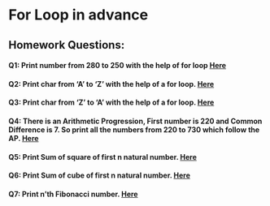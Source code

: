 # For Loop in advance


## Homework Questions: 
#### Q1: Print number from 280 to 250 with the help of for loop [Here](https://github.com/ArhanBytes/Rohit-Negi-CPP-DSA-Course/blob/main/Lectures/Lecture_005/Homework/Q1.cpp)
#### Q2: Print char from ‘A’ to ‘Z’ with the help of a for loop. [Here](https://github.com/ArhanBytes/Rohit-Negi-CPP-DSA-Course/blob/main/Lectures/Lecture_005/Homework/Q2.cpp)
#### Q3: Print char from ‘Z’ to ‘A’ with the help of a for loop. [Here](https://github.com/ArhanBytes/Rohit-Negi-CPP-DSA-Course/blob/main/Lectures/Lecture_005/Homework/Q3.cpp)
#### Q4: There is an Arithmetic Progression, First number is 220 and Common Difference is 7. So print all the numbers from 220 to 730 which follow the AP. [Here](https://github.com/ArhanBytes/Rohit-Negi-CPP-DSA-Course/blob/main/Lectures/Lecture_005/Homework/Q4.cpp)
#### Q5: Print Sum of square of first n natural number. [Here](https://github.com/ArhanBytes/Rohit-Negi-CPP-DSA-Course/blob/main/Lectures/Lecture_005/Homework/Q5.cpp)
#### Q6: Print Sum of cube of first n natural number. [Here](https://github.com/ArhanBytes/Rohit-Negi-CPP-DSA-Course/blob/main/Lectures/Lecture_005/Homework/Q6.cpp)
#### Q7: Print n’th Fibonacci number. [Here](https://github.com/ArhanBytes/Rohit-Negi-CPP-DSA-Course/blob/main/Lectures/Lecture_005/Homework/Q7.cpp)
